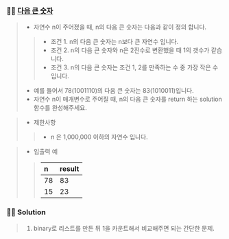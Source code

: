 ### 🧑‍💻 [다음 큰 숫자](https://programmers.co.kr/learn/courses/30/lessons/12911)

> - 자연수 n이 주어졌을 때, n의 다음 큰 숫자는 다음과 같이 정의 합니다.
>> - 조건 1. n의 다음 큰 숫자는 n보다 큰 자연수 입니다.
>> - 조건 2. n의 다음 큰 숫자와 n은 2진수로 변환했을 때 1의 갯수가 같습니다.
>> - 조건 3. n의 다음 큰 숫자는 조건 1, 2를 만족하는 수 중 가장 작은 수 입니다.
>
> - 예를 들어서 78(1001110)의 다음 큰 숫자는 83(1010011)입니다.
> - 자연수 n이 매개변수로 주어질 때, n의 다음 큰 숫자를 return 하는 solution 함수를 완성해주세요.

> - 제한사항
>> - n 은 1,000,000 이하의 자연수 입니다.

> - 입출력 예
> 
>> |n|result|
>> |:---|:---|
>> |78|83|
>> |15|23|
> 
### 🧑‍💻 Solution
> 1. binary로 리스트를 만든 뒤 1을 카운트해서 비교해주면 되는 간단한 문제.
